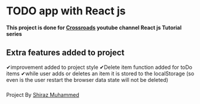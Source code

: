# TODO app with React js

**This project is done for [Crossroads](https://www.youtube.com/c/Crossroadstalk/featured) youtube channel 
React js Tutorial series**

## Extra features added to project

✔improvement added to project style
✔Delete item function added for toDo items
✔while user adds or deletes an item it is stored to the localStorage (so even is the user restart the browser data state will not be deleted)

###
Project By [Shiraz Muhammed](https://shirazmuhd.github.io/Shiraz-Portfolio/)
